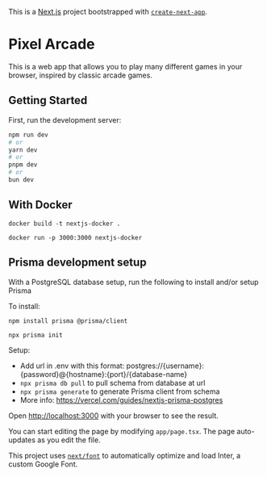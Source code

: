 This is a [Next.js](https://nextjs.org/) project bootstrapped with [`create-next-app`](https://github.com/vercel/next.js/tree/canary/packages/create-next-app).

# Pixel Arcade

This is a web app that allows you to play many different games in your browser, inspired by classic arcade games.

## Getting Started

First, run the development server:

```bash
npm run dev
# or
yarn dev
# or
pnpm dev
# or
bun dev
```

## With Docker

```
docker build -t nextjs-docker .

docker run -p 3000:3000 nextjs-docker
```

## Prisma development setup
With a PostgreSQL database setup, run the following to install and/or setup Prisma

To install:
```
npm install prisma @prisma/client

npx prisma init
```
Setup: 

- Add url in .env with this format: postgres://{username}:{password}@{hostname}:{port}/{database-name}
- ```npx prisma db pull``` to pull schema from database at url
- ```npx prisma generate``` to generate Prisma client from schema
- More info: https://vercel.com/guides/nextjs-prisma-postgres


Open [http://localhost:3000](http://localhost:3000) with your browser to see the result.

You can start editing the page by modifying `app/page.tsx`. The page auto-updates as you edit the file.

This project uses [`next/font`](https://nextjs.org/docs/basic-features/font-optimization) to automatically optimize and load Inter, a custom Google Font.